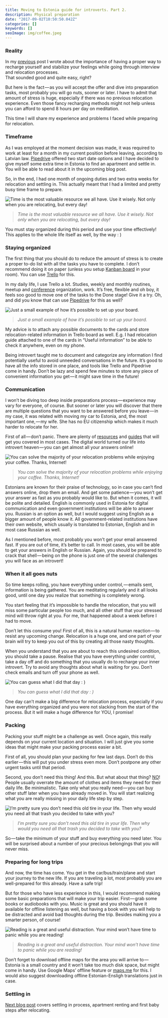 ```yaml
---
title: Moving to Estonia guide for introverts. Part 2.
description: Physical preparation
date: "2017-09-02T10:50:50.042Z"
categories: []
keywords: []
seoImage: img/coffee.jpeg
---
```


### Reality

In my [previous](/moving-to-estonia-for-introverts-1) post I wrote about the importance of having a proper way to recharge yourself and stabilize your feelings while going through interview and relocation processes.   
That sounded good and quite easy, right?

But here is the fact — as you will accept the offer and dive into preparation tasks, most probably you will go nuts, sooner or later. I have to admit that amount of stress is huge, especially if there was no previous relocation experience. Even those fancy recharging methods might not help unless you can afford to spend 8 hours per day on meditation.

This time I will share my experience and problems I faced while preparing for relocation.

### Timeframe

As I was employed at the moment decision was made, it was required to work at least for a month in my current position before leaving, according to Latvian law. [Pipedrive](https://www.pipedrive.com/en/jobs) offered two start date options and I have decided to give myself some extra time in Estonia to find an apartment and settle in. You will be able to read about it in the upcoming blog post.

So, in the end, I had one month of ongoing duties and two extra weeks for relocation and settling in. This actually meant that I had a limited and pretty busy time frame to prepare.

![Time is the most valuable resource we all have. Use it wisely. Not only when you are relocating, but every day!](img/clock.jpeg)

> _Time is the most valuable resource we all have. Use it wisely. Not only when you are relocating, but every day!_

You must stay organized during this period and use your time effectively! This applies to the whole life itself as well, by the way : )

### Staying organized

The first thing that you should do to reduce the amount of stress is to create a proper to-do list with all the tasks you have to complete. I don’t recommend doing it on paper (unless you setup [Kanban board](https://en.wikipedia.org/wiki/Kanban_board) in your room). You can use [Trello](https://trello.com) for this.

In my daily life, I use Trello a lot. Studies, weekly and monthly routines, meetup and [conference](http://devternity.com) organization, work. It’s free, flexible and oh boy, it feels soo good to move one of the tasks to the Done stage! Give it a try. Oh, and did you know that can use [Pipedrive](https://www.pipedrive.com) for this as well?

![Just a small example of how it’s possible to set up your board.](img/trello.png)

> _Just a small example of how it’s possible to set up your board._

My advice is to attach any possible documents to the cards and store relocation-related information in Trello board as well. E.g. I had relocation guide attached to one of the cards in “Useful information” to be able to check it anywhere, even on my phone.

Being introvert taught me to document and categorize any information I find potentially useful to avoid unneeded conversations in the future. It’s good to have all the info stored in one place, and tools like Trello and Pipedrive come in handy. Don’t be lazy and spend few minutes to store any piece of convenient information you get — it might save time in the future!

### Communication

I won’t be diving too deep inside preparations process — experience may vary for everyone, of course. But sooner or later you will discover that there are multiple questions that you want to be answered before you leave — in my case, it was related with moving my car to Estonia, and, the most important one, — my wife. She has no EU citizenship which makes it much harder to relocate for her.

First of all — don’t panic. There are plenty of [resources](https://www.workinestonia.com/) and [guides](http://vm.ee/sites/default/files/content-editors/Destination_Estonia-Relocation%20Guide.pdf) that will get you covered in most cases. The digital world turned our life into introvert heaven — you can get almost all your answers online!

![You can solve the majority of your relocation problems while enjoying your coffee. Thanks, Internet!](img/coffee.jpeg)

> _You can solve the majority of your relocation problems while enjoying your coffee. Thanks, Internet!_

Estonians are known for their praise of technology, so in case you can’t find answers online, drop them an email. And get some patience — you won’t get your answer as fast as you probably would like to. But when it comes, it will be polite and detailed. English is commonly used in Estonia for digital communication and even government institutions will be able to answer you. Russian is an option as well, but I would suggest using English as a bigger amount of people know it. All government-related institutions have their own website, which usually is translated to Estonian, English and in most case Russian as well.

As I mentioned before, most probably you won’t get your email answered fast. If you are out of time, it’s better to call. In most cases, you will be able to get your answers in English or Russian. Again, you should be prepared to crack that shell — being on the phone is just one of the several challenges you will face as an introvert!

### When it all goes nuts

So time keeps rolling, you have everything under control, — emails sent, information is being gathered. You are meditating regularly and it all looks good, until one day you realize that something is completely wrong.

You start feeling that it’s impossible to handle the relocation, that you will miss some particular people too much, and all other stuff that your stressed mind will throw right at you. For me, that happened about a week before I had to move.

Don’t let this consume you! First of all, this is a natural human reaction — to resist any upcoming change. Relocation is a huge one, and one part of your brain will try to keep you out of this by creating all those nasty thoughts.

When you understand that you are about to reach this undesired condition, you should take a pause. Realise that you have everything under control, take a day off and do something that you usually do to recharge your inner introvert. Try to avoid any thoughts about what is waiting for you. Don’t check emails and turn off your phone as well.

![You can guess what I did that day : )](img/dualshock.jpeg)

> _You can guess what I did that day : )_

One day can’t make a big difference for relocation process, especially if you have everything organized and you were not slacking from the start of the process. But it will make a huge difference for YOU, I promise!

### Packing

Packing your stuff might be a challenge as well. Once again, this really depends on your current location and situation. I will just give you some ideas that might make your packing process easier a bit.

First of all, you should plan your packing for few last days. Don’t do this earlier — this will put you under stress even more. Don’t postpone any other urgent tasks until that period.

Second, you don’t need this thing! And this. But what about that thing? [NO](http://gph.is/1maiw0M)! People usually overrate the amount of clothes and items they need for their daily life. Be minimalistic. Take only what you really need — you can buy other stuff later when you have already moved in. You will start realizing what you are really missing in your daily life step by step.

![I’m pretty sure you don’t need this old tire in your life. Then why would you need all that trash you decided to take with you?](img/tire.jpeg)

> _I’m pretty sure you don’t need this old tire in your life. Then why would you need all that trash you decided to take with you?_

So — take the minimum of your stuff and buy everything you need later. You will be surprised about a number of your precious belongings that you will never miss.

### Preparing for long trips

And now, the time has come. You get in the car/bus/train/plane and start your journey to the new life. If you are traveling a lot, most probably you are well-prepared for this already. Have a safe trip!

But for those who have less experience in this, I would recommend making some basic preparations that will make your trip easier. First — grab some books or audiobooks with you. Music is great and you should have it available for offline listening as well, but having a book with you will help to be distracted and avoid bad thoughts during the trip. Besides making you a smarter person, of course!

![Reading is a great and useful distraction. Your mind won’t have time to panic while you are reading!](img/reading.jpeg)

> _Reading is a great and useful distraction. Your mind won’t have time to panic while you are reading!_

Don’t forget to download offline maps for the area you will arrive to — Estonia is a small country and it won’t take too much disk space, but might come in handy. Use Google Maps’ offline feature or [maps.me](http://maps.me) for this. I would also suggest downloading offline Estonian-Ensligh translations just in case.

### Settling in

[Next blog post](/moving-to-estonia-for-introverts-3) covers settling in process, apartment renting and first baby steps after relocating.
